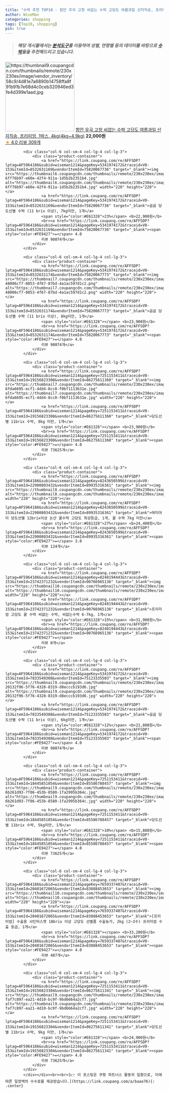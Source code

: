 ```yaml
---
title: "수박 추천 TOP10 - 함안 우곡 고창 씨없는 수박 고당도 여름과일 산지직송, 프리미엄, 1박스, 4kg(4kg~4.9kg)"
author: WiseMan
categories: shopping
tags: [Top10, shopping]
pin: true
---
```


> ##### 해당 게시물에서는 [**분석도구**](https://itemscout.io/)를 이용하여 **성별**, **연령별** 등의 데이터를 바탕으로 [**수박**](https://link.coupang.com/a/baae76)들을 추천해드리고 있습니다.
<div class="container"><div class="row">
            <div class="col-6 col-sm-4 col-lg-4 col-lg-3">
                <div class="product-container">
                    <a href="https://link.coupang.com/re/AFFSDP?lptag=AF5964186&subid=wiseman1214&pageKey=8142085933&traceid=V0-153&itemId=23138881092&vendorItemId=90171791119" target="_blank"><img src="https://thumbnail9.coupangcdn.com/thumbnails/remote/230x230ex/image/vendor_inventory/58c9/4d81e7a6890b14758ffa8f91b91b7e68d4c0ceb320946ed3fe4d399e1aad.jpg" alt="https://thumbnail9.coupangcdn.com/thumbnails/remote/230x230ex/image/vendor_inventory/58c9/4d81e7a6890b14758ffa8f91b91b7e68d4c0ceb320946ed3fe4d399e1aad.jpg" width="220" height="220"></a>
                    <a href="https://link.coupang.com/re/AFFSDP?lptag=AF5964186&subid=wiseman1214&pageKey=8142085933&traceid=V0-153&itemId=23138881092&vendorItemId=90171791119" target="_blank">함안 우곡 고창 씨없는 수박 고당도 여름과일 산지직송, 프리미엄, 1박스, 4kg(4kg~4.9kg)</a>
                    <span style="color:#E61328"></span> <b>22,000원</b>
                    <br><a href="https://link.coupang.com/re/AFFSDP?lptag=AF5964186&subid=wiseman1214&pageKey=8142085933&traceid=V0-153&itemId=23138881092&vendorItemId=90171791119" target="_blank"><span style="color:#FE9427">★</span> 4.0
                    리뷰 309개</a>
                </div>
            </div>
            
            <div class="col-6 col-sm-4 col-lg-4 col-lg-3">
                <div class="product-container">
                    <a href="https://link.coupang.com/re/AFFSDP?lptag=AF5964186&subid=wiseman1214&pageKey=5341974172&traceid=V0-153&itemId=8532631169&vendorItemId=75820067736" target="_blank"><img src="https://thumbnail6.coupangcdn.com/thumbnails/remote/230x230ex/image/retail/images/205214106263432-6ff76b97-e60e-42f4-911a-1d5b2b2351b4.jpg" alt="https://thumbnail6.coupangcdn.com/thumbnails/remote/230x230ex/image/retail/images/205214106263432-6ff76b97-e60e-42f4-911a-1d5b2b2351b4.jpg" width="220" height="220"></a>
                    <a href="https://link.coupang.com/re/AFFSDP?lptag=AF5964186&subid=wiseman1214&pageKey=5341974172&traceid=V0-153&itemId=8532631169&vendorItemId=75820067736" target="_blank">곰곰 당도선별 수박 (11 brix 이상), 7kg미만, 1개</a>
                    <span style="color:#E61328">23%</span> <b>22,900원</b>
                    <br><a href="https://link.coupang.com/re/AFFSDP?lptag=AF5964186&subid=wiseman1214&pageKey=5341974172&traceid=V0-153&itemId=8532631169&vendorItemId=75820067736" target="_blank"><span style="color:#FE9427">★</span> 4.0
                    리뷰 98074개</a>
                </div>
            </div>
            
            <div class="col-6 col-sm-4 col-lg-4 col-lg-3">
                <div class="product-container">
                    <a href="https://link.coupang.com/re/AFFSDP?lptag=AF5964186&subid=wiseman1214&pageKey=5341974172&traceid=V0-153&itemId=8532631174&vendorItemId=75820067773" target="_blank"><img src="https://thumbnail7.coupangcdn.com/thumbnails/remote/230x230ex/image/retail/images/1413220676221103-48006cf7-8053-4f67-87bd-4a1ac597d1c2.png" alt="https://thumbnail7.coupangcdn.com/thumbnails/remote/230x230ex/image/retail/images/1413220676221103-48006cf7-8053-4f67-87bd-4a1ac597d1c2.png" width="220" height="220"></a>
                    <a href="https://link.coupang.com/re/AFFSDP?lptag=AF5964186&subid=wiseman1214&pageKey=5341974172&traceid=V0-153&itemId=8532631174&vendorItemId=75820067773" target="_blank">곰곰 당도선별 수박 (11 brix 이상), 8kg미만, 1개</a>
                    <span style="color:#E61328"></span> <b>23,900원</b>
                    <br><a href="https://link.coupang.com/re/AFFSDP?lptag=AF5964186&subid=wiseman1214&pageKey=5341974172&traceid=V0-153&itemId=8532631174&vendorItemId=75820067773" target="_blank"><span style="color:#FE9427">★</span> 4.0
                    리뷰 98074개</a>
                </div>
            </div>
            
            <div class="col-6 col-sm-4 col-lg-4 col-lg-3">
                <div class="product-container">
                    <a href="https://link.coupang.com/re/AFFSDP?lptag=AF5964186&subid=wiseman1214&pageKey=7251153411&traceid=V0-153&itemId=19156823308&vendorItemId=86275611360" target="_blank"><img src="https://thumbnail7.coupangcdn.com/thumbnails/remote/230x230ex/image/retail/images/1772009322273354-6fda6695-ecf1-4dd4-8cc0-f0bf1113631e.jpg" alt="https://thumbnail7.coupangcdn.com/thumbnails/remote/230x230ex/image/retail/images/1772009322273354-6fda6695-ecf1-4dd4-8cc0-f0bf1113631e.jpg" width="220" height="220"></a>
                    <a href="https://link.coupang.com/re/AFFSDP?lptag=AF5964186&subid=wiseman1214&pageKey=7251153411&traceid=V0-153&itemId=19156823308&vendorItemId=86275611360" target="_blank">당도선별 11brix 수박, 8kg 미만, 1개</a>
                    <span style="color:#E61328"></span> <b>23,900원</b>
                    <br><a href="https://link.coupang.com/re/AFFSDP?lptag=AF5964186&subid=wiseman1214&pageKey=7251153411&traceid=V0-153&itemId=19156823308&vendorItemId=86275611360" target="_blank"><span style="color:#FE9427">★</span> 4.0
                    리뷰 73625개</a>
                </div>
            </div>
            
            <div class="col-6 col-sm-4 col-lg-4 col-lg-3">
                <div class="product-container">
                    <a href="https://link.coupang.com/re/AFFSDP?lptag=AF5964186&subid=wiseman1214&pageKey=8243650599&traceid=V0-153&itemId=22900803432&vendorItemId=89935316361" target="_blank"><img src="https://thumbnail8.coupangcdn.com/thumbnails/remote/230x230ex/image/vendor_inventory/57df/a51f72241a4ef5f8983b823925d736db75d32be4ce1421a319ff00ca5d44.JPG" alt="https://thumbnail8.coupangcdn.com/thumbnails/remote/230x230ex/image/vendor_inventory/57df/a51f72241a4ef5f8983b823925d736db75d32be4ce1421a319ff00ca5d44.JPG" width="220" height="220"></a>
                    <a href="https://link.coupang.com/re/AFFSDP?lptag=AF5964186&subid=wiseman1214&pageKey=8243650599&traceid=V0-153&itemId=22900803432&vendorItemId=89935316361" target="_blank">여미야미 당도선별 12brix이상 논산 꿀수박 고당도 최상등급, 1개, 꿀 수박 7kg 미만</a>
                    <span style="color:#E61328">27%</span> <b>24,400원</b>
                    <br><a href="https://link.coupang.com/re/AFFSDP?lptag=AF5964186&subid=wiseman1214&pageKey=8243650599&traceid=V0-153&itemId=22900803432&vendorItemId=89935316361" target="_blank"><span style="color:#FE9427">★</span> 3.0
                    리뷰 124개</a>
                </div>
            </div>
            
            <div class="col-6 col-sm-4 col-lg-4 col-lg-3">
                <div class="product-container">
                    <a href="https://link.coupang.com/re/AFFSDP?lptag=AF5964186&subid=wiseman1214&pageKey=8248194443&traceid=V0-153&itemId=23742371232&vendorItemId=90766965136" target="_blank"><img src="https://thumbnail10.coupangcdn.com/thumbnails/remote/230x230ex/image/vendor_inventory/7a7a/bcffa82a9ed5b27504ee01bc58af63d5aee77ef2103e8ad0460a2982cd18.jpg" alt="https://thumbnail10.coupangcdn.com/thumbnails/remote/230x230ex/image/vendor_inventory/7a7a/bcffa82a9ed5b27504ee01bc58af63d5aee77ef2103e8ad0460a2982cd18.jpg" width="220" height="220"></a>
                    <a href="https://link.coupang.com/re/AFFSDP?lptag=AF5964186&subid=wiseman1214&pageKey=8248194443&traceid=V0-153&itemId=23742371232&vendorItemId=90766965136" target="_blank">프리미엄 고당도 꿀 수박 씨없는 수박, 씨없는수박 6-7kg, 1개</a>
                    <span style="color:#E61328">15%</span> <b>31,900원</b>
                    <br><a href="https://link.coupang.com/re/AFFSDP?lptag=AF5964186&subid=wiseman1214&pageKey=8248194443&traceid=V0-153&itemId=23742371232&vendorItemId=90766965136" target="_blank"><span style="color:#FE9427">★</span> 
                    리뷰 0개</a>
                </div>
            </div>
            
            <div class="col-6 col-sm-4 col-lg-4 col-lg-3">
                <div class="product-container">
                    <a href="https://link.coupang.com/re/AFFSDP?lptag=AF5964186&subid=wiseman1214&pageKey=5341974172&traceid=V0-153&itemId=7833549308&vendorItemId=75123335503" target="_blank"><img src="https://thumbnail9.coupangcdn.com/thumbnails/remote/230x230ex/image/retail/images/534682267661989-20132f96-5f76-4328-8319-d8ecccb193d6.jpg" alt="https://thumbnail9.coupangcdn.com/thumbnails/remote/230x230ex/image/retail/images/534682267661989-20132f96-5f76-4328-8319-d8ecccb193d6.jpg" width="220" height="220"></a>
                    <a href="https://link.coupang.com/re/AFFSDP?lptag=AF5964186&subid=wiseman1214&pageKey=5341974172&traceid=V0-153&itemId=7833549308&vendorItemId=75123335503" target="_blank">곰곰 당도선별 수박 (11 brix 이상), 6kg미만, 1개</a>
                    <span style="color:#E61328">12%</span> <b>21,800원</b>
                    <br><a href="https://link.coupang.com/re/AFFSDP?lptag=AF5964186&subid=wiseman1214&pageKey=5341974172&traceid=V0-153&itemId=7833549308&vendorItemId=75123335503" target="_blank"><span style="color:#FE9427">★</span> 4.0
                    리뷰 98074개</a>
                </div>
            </div>
            
            <div class="col-6 col-sm-4 col-lg-4 col-lg-3">
                <div class="product-container">
                    <a href="https://link.coupang.com/re/AFFSDP?lptag=AF5964186&subid=wiseman1214&pageKey=7251153411&traceid=V0-153&itemId=18445851054&vendorItemId=85586788457" target="_blank"><img src="https://thumbnail9.coupangcdn.com/thumbnails/remote/230x230ex/image/retail/images/896931155829114-6b261d93-7f06-453b-8580-1fa2995b364c.jpg" alt="https://thumbnail9.coupangcdn.com/thumbnails/remote/230x230ex/image/retail/images/896931155829114-6b261d93-7f06-453b-8580-1fa2995b364c.jpg" width="220" height="220"></a>
                    <a href="https://link.coupang.com/re/AFFSDP?lptag=AF5964186&subid=wiseman1214&pageKey=7251153411&traceid=V0-153&itemId=18445851054&vendorItemId=85586788457" target="_blank">당도선별 11brix 수박, 5kg미만, 1개</a>
                    <span style="color:#E61328">10%</span> <b>15,880원</b>
                    <br><a href="https://link.coupang.com/re/AFFSDP?lptag=AF5964186&subid=wiseman1214&pageKey=7251153411&traceid=V0-153&itemId=18445851054&vendorItemId=85586788457" target="_blank"><span style="color:#FE9427">★</span> 4.0
                    리뷰 73625개</a>
                </div>
            </div>
            
            <div class="col-6 col-sm-4 col-lg-4 col-lg-3">
                <div class="product-container">
                    <a href="https://link.coupang.com/re/AFFSDP?lptag=AF5964186&subid=wiseman1214&pageKey=7659337407&traceid=V0-153&itemId=20401672065&vendorItemId=83088453653" target="_blank"><img src="https://thumbnail10.coupangcdn.com/thumbnails/remote/230x230ex/image/vendor_inventory/60a1/4158b3926f09994090a4c2085ff55b64c4345037ab7f65b4b3a88743c79b.png" alt="https://thumbnail10.coupangcdn.com/thumbnails/remote/230x230ex/image/vendor_inventory/60a1/4158b3926f09994090a4c2085ff55b64c4345037ab7f65b4b3a88743c79b.png" width="220" height="220"></a>
                    <a href="https://link.coupang.com/re/AFFSDP?lptag=AF5964186&subid=wiseman1214&pageKey=7659337407&traceid=V0-153&itemId=20401672065&vendorItemId=83088453653" target="_blank">[프리미엄] 수출용 샤인머스켓 18brix 이상 고당도 선별품 수출농가, 2kg (2~3수) 프리미엄 수출 등급, 1개</a>
                    <span style="color:#E61328"></span> <b>33,200원</b>
                    <br><a href="https://link.coupang.com/re/AFFSDP?lptag=AF5964186&subid=wiseman1214&pageKey=7659337407&traceid=V0-153&itemId=20401672065&vendorItemId=83088453653" target="_blank"><span style="color:#FE9427">★</span> 4.0
                    리뷰 487개</a>
                </div>
            </div>
            
            <div class="col-6 col-sm-4 col-lg-4 col-lg-3">
                <div class="product-container">
                    <a href="https://link.coupang.com/re/AFFSDP?lptag=AF5964186&subid=wiseman1214&pageKey=7251153411&traceid=V0-153&itemId=19156823304&vendorItemId=86275611341" target="_blank"><img src="https://thumbnail9.coupangcdn.com/thumbnails/remote/230x230ex/image/retail/images/1772050300882559-faf7c897-ea21-4d10-bc9f-9bd6664a2cf7.jpg" alt="https://thumbnail9.coupangcdn.com/thumbnails/remote/230x230ex/image/retail/images/1772050300882559-faf7c897-ea21-4d10-bc9f-9bd6664a2cf7.jpg" width="220" height="220"></a>
                    <a href="https://link.coupang.com/re/AFFSDP?lptag=AF5964186&subid=wiseman1214&pageKey=7251153411&traceid=V0-153&itemId=19156823304&vendorItemId=86275611341" target="_blank">당도선별 11brix 수박, 9kg 미만, 1개</a>
                    <span style="color:#E61328"></span> <b>24,900원</b>
                    <br><a href="https://link.coupang.com/re/AFFSDP?lptag=AF5964186&subid=wiseman1214&pageKey=7251153411&traceid=V0-153&itemId=19156823304&vendorItemId=86275611341" target="_blank"><span style="color:#FE9427">★</span> 4.0
                    리뷰 73625개</a>
                </div>
            </div>
            </div></div><br><br>[👉 이 포스팅은 쿠팡 파트너스 활동의 일환으로, 이에 따른 일정액의 수수료를 제공받습니다.](https://link.coupang.com/a/baae76){: .center}